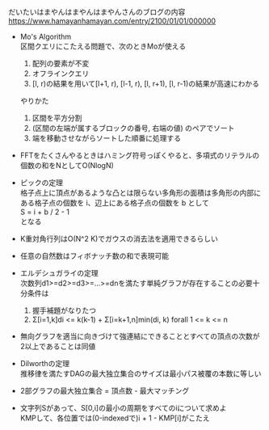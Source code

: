 だいたいはまやんはまやんはまやんさんのブログの内容
https://www.hamayanhamayan.com/entry/2100/01/01/000000

- Mo's Algorithm  
  区間クエリにこたえる問題で、次のときMoが使える
  1. 配列の要素が不変
  2. オフラインクエリ
  3. [l, r)の結果を用いて[l+1, r), [l-1, r), [l, r+1), [l, r-1)の結果が高速にわかる
  
  やりかた  
  1. 区間を平方分割  
  2. (区間の左端が属するブロックの番号, 右端の値) のペアでソート  
  3. 端を移動させながらソートした順番に処理する
  
- FFTをたくさんやるときはハミング符号っぽくやると、多項式のリテラルの個数の和をNとしてO(NlogN)

- ピックの定理  
格子点上に頂点があるような凸とは限らない多角形の面積は多角形の内部にある格子点の個数を i、辺上にある格子点の個数を b として  
S = i + b / 2 - 1  
となる

- K重対角行列はO(N^2 K)でガウスの消去法を適用できるらしい

- 任意の自然数はフィボナッチ数の和で表現可能

- エルデシュガライの定理  
  次数列d1>=d2>=d3>=...>=dnを満たす単純グラフが存在することの必要十分条件は
  1. 握手補題がなりたつ
  2. Σ[i=1,k]di <= k(k-1) + Σ[i=k+1,n]min(di, k)   forall 1 <= k <= n
  
- 無向グラフを適当に向きづけて強連結にできることとすべての頂点の次数が2以上であることは同値

- Dilworthの定理  
   推移律を満たすDAGの最大独立集合のサイズは最小パス被覆の本数に等しい
   
- 2部グラフの最大独立集合 = 頂点数 - 最大マッチング

- 文字列Sがあって、S[0,i]の最小の周期をすべてのiについて求めよ  
  KMPして、各位置では(0-indexedで)i + 1 - KMP[i]がこたえ
